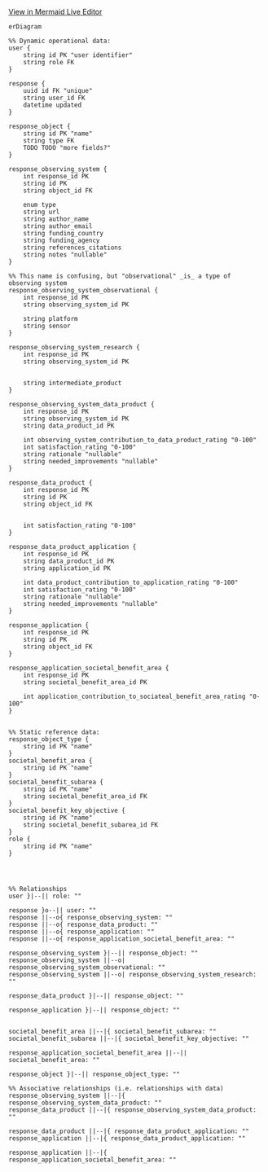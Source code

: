[View in Mermaid Live Editor](https://mermaid.live/edit#pako:eNrNWEtv4zYQ_isEgQVawDH8iJ2sL0WBYC-LYovungoBAi2NYrYSqZJUumrs_94hJTmiHraS9NAcHIgz83HeM9IzjWQMdEdBPXD2qFgWiEB8-EAeSsEyHhGZg2KGS8FSEjPDdoEoNCjyHAiCf9ooLh4Jj8mvn0lAHYnHIAxPOKiAelxKpkA-ffbOpIpQOKCiSFO2T6EjsucSlcoPpXfKkoSn3KmFoj9ZmZPVW4HOpdAQyv0fEJkRJdGw7jWmzF80-_bl4Uv1E9BMKiBoShrr_jUNflEgtEOvQeEv8gRKW_XsmXcVfEePmtB6KkSZjjtYnqc8cpbVRjRMFRtTipXEsEfdgY0UMANxuC_PkBguMDyDhtY5LfK4OnU2ec5D3Z4QNNSlNpA1ZnJhyJmpbW7LvX5sBwwAUWTO3R5noVLfDYU5SBW6SA2cQ8a4L5AUIrYaR7IQRpWDNPYIIvJJChJQeAo6jLhxbtceg5AGdCc9T3WJfDtwTayKBP9HUiSFRpEZ2RcGJSov1qUTUBJyHRJWZZpMyNnJpHLyBf-HHtTEaPRAahaPKU-ZSaTKvEMNQkvVr6gOHlKAqejwbn38JBIGVAYxFjeEuZJxEZmrqti-1DC_U50WSxvV957F7gFgAqAcxt6WrpGeUqFtoQgZ0MXNcrFomo_F0UjRCYuc2DBbk6t1AsB4txQAMfYAnuG9T5BhGx7M3bNf3uC461U-2bZxXcJWG5yo11C0RvpqL5aebDeObcn_aRgHvOVHa9iDny7FcfSGUMuIg2FpuAcBCcdg4XiZGKVB2X5A2td142EhsDl0MUbSi6GnS439efIqUEmMDugYdKR4brVxVzQXhN2lwINDet8ZXT_Vcxgny1c7iqKX6dRsXp39JnTD5LJlCHoxYK8Q08V-guSUaNcJ1qP_CWVtGn-Cd9xTa9q6yq2eV00-B-A3SKtl4MBzXW-8p-PNzfHoltgdilmR1ip4ko5qORtql9aJ3gDIEa-Qz2R00vWQuwLtTnaVuVVlr-EdbgB9a_p7ZOPBYT-MyzlljmTigvQf4DW7zYBR3si8bNBIh74mNFawVuvj82iyNwCjZTsm7xXdZd3DC5odyfS8cC9nw35wPe1F6Ny_a-52fblK_VlXA8E2DNWuWvIDn8O8c_Y3NwfXTH-8lh_HC2V4scz8DHkT1FSwsZWpp1I7_V4LMhHmDQ3CxRSbTG-ENqxe8McZ6Yxm-NLAeEx31PX4gJoD2K5uGWJIWJEa1-KRFV8h5ddSRHSXsFTDjFbvwfXXj_NpzsTvUuKzUUX1SHfP9Dvd3Wy2q_n69n613W4XS3zYzGhJd9vlfLFd3y9Xq83mfvNxfbc5zeg_DmE136zvtve3d7e3q-UaKbczim84Rqpfqm8v7hPM6V_eI1tF)


```mermaid
erDiagram

%% Dynamic operational data:
user {
    string id PK "user identifier"
    string role FK
}

response {
    uuid id FK "unique"
    string user_id FK
    datetime updated
}

response_object {
    string id PK "name"
    string type FK
    TODO TODO "more fields?"
}

response_observing_system {
    int response_id PK
    string id PK
    string object_id FK

    enum type
    string url
    string author_name
    string author_email
    string funding_country
    string funding_agency
    string references_citations
    string notes "nullable"
}

%% This name is confusing, but "observational" _is_ a type of observing system
response_observing_system_observational {
    int response_id PK
    string observing_system_id PK

    string platform
    string sensor
}

response_observing_system_research {
    int response_id PK
    string observing_system_id PK


    string intermediate_product
}

response_observing_system_data_product {
    int response_id PK
    string observing_system_id PK
    string data_product_id PK

    int observing_system_contribution_to_data_product_rating "0-100"
    int satisfaction_rating "0-100"
    string rationale "nullable"
    string needed_improvements "nullable"
}

response_data_product {
    int response_id PK
    string id PK
    string object_id FK


    int satisfaction_rating "0-100"
}

response_data_product_application {
    int response_id PK
    string data_product_id PK
    string application_id PK

    int data_product_contribution_to_application_rating "0-100"
    int satisfaction_rating "0-100"
    string rationale "nullable"
    string needed_improvements "nullable"
}

response_application {
    int response_id PK
    string id PK
    string object_id FK
}

response_application_societal_benefit_area {
    int response_id PK
    string societal_benefit_area_id PK

    int application_contribution_to_sociateal_benefit_area_rating "0-100"
}


%% Static reference data:
response_object_type {
    string id PK "name"
}
societal_benefit_area {
    string id PK "name"
}
societal_benefit_subarea {
    string id PK "name"
    string societal_benefit_area_id FK
}
societal_benefit_key_objective {
    string id PK "name"
    string societal_benefit_subarea_id FK
}
role {
    string id PK "name"
}




%% Relationships
user }|--|| role: ""

response }o--|| user: ""
response ||--o{ response_observing_system: ""
response ||--o{ response_data_product: ""
response ||--o{ response_application: ""
response ||--o{ response_application_societal_benefit_area: ""

response_observing_system }|--|| response_object: ""
response_observing_system ||--o| response_observing_system_observational: ""
response_observing_system ||--o| response_observing_system_research: ""

response_data_product }|--|| response_object: ""

response_application }|--|| response_object: ""


societal_benefit_area ||--|{ societal_benefit_subarea: ""
societal_benefit_subarea ||--|{ societal_benefit_key_objective: ""

response_application_societal_benefit_area ||--|| societal_benefit_area: ""

response_object }|--|| response_object_type: ""

%% Associative relationships (i.e. relationships with data)
response_observing_system ||--|{ response_observing_system_data_product: ""
response_data_product ||--|{ response_observing_system_data_product: ""

response_data_product ||--|{ response_data_product_application: ""
response_application ||--|{ response_data_product_application: ""

response_application ||--|{ response_application_societal_benefit_area: ""
```
